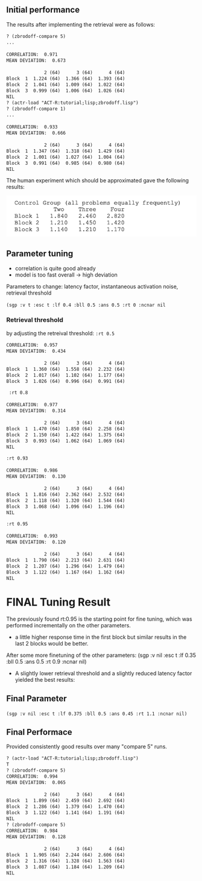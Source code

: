 ## Initial performance
The results after implementing the retrieval were as follows:

```
? (zbrodoff-compare 5)
...

CORRELATION:  0.971
MEAN DEVIATION:  0.673

              2 (64)      3 (64)      4 (64)
Block  1  1.224 (64)  1.366 (64)  1.393 (64)
Block  2  1.041 (64)  1.009 (64)  1.022 (64)
Block  3  0.999 (64)  1.006 (64)  1.026 (64)
NIL
? (actr-load "ACT-R:tutorial;lisp;zbrodoff.lisp")
? (zbrodoff-compare 1)
...

CORRELATION:  0.933
MEAN DEVIATION:  0.666

              2 (64)      3 (64)      4 (64)
Block  1  1.347 (64)  1.318 (64)  1.429 (64)
Block  2  1.001 (64)  1.027 (64)  1.004 (64)
Block  3  0.991 (64)  0.985 (64)  0.980 (64)
NIL
```

The human experiment which should be approximated gave the following results:

![Human experiment results](human-experiment.png)

## Parameter tuning
- correlation is quite good already
- model is too fast overall -> high deviation

Parameters to change: latency factor, instantaneous activation noise, retrieval  threshold

`(sgp :v t :esc t :lf 0.4 :bll 0.5 :ans 0.5 :rt 0 :ncnar nil`

### Retrieval threshold
by adjusting the retreival threshold: `:rt 0.5`
```
CORRELATION:  0.957
MEAN DEVIATION:  0.434

              2 (64)      3 (64)      4 (64)
Block  1  1.360 (64)  1.558 (64)  2.232 (64)
Block  2  1.017 (64)  1.102 (64)  1.177 (64)
Block  3  1.026 (64)  0.996 (64)  0.991 (64)
```

```
 :rt 0.8

CORRELATION:  0.977
MEAN DEVIATION:  0.314

              2 (64)      3 (64)      4 (64)
Block  1  1.470 (64)  1.850 (64)  2.258 (64)
Block  2  1.150 (64)  1.422 (64)  1.375 (64)
Block  3  0.993 (64)  1.062 (64)  1.069 (64)
NIL
```

```
:rt 0.93

CORRELATION:  0.986
MEAN DEVIATION:  0.130

              2 (64)      3 (64)      4 (64)
Block  1  1.816 (64)  2.362 (64)  2.532 (64)
Block  2  1.118 (64)  1.320 (64)  1.544 (64)
Block  3  1.068 (64)  1.096 (64)  1.196 (64)
NIL
```

```
:rt 0.95

CORRELATION:  0.993
MEAN DEVIATION:  0.120

              2 (64)      3 (64)      4 (64)
Block  1  1.790 (64)  2.213 (64)  2.631 (64)
Block  2  1.207 (64)  1.296 (64)  1.479 (64)
Block  3  1.122 (64)  1.167 (64)  1.162 (64)
NIL
```

# FINAL Tuning Result
The previously found rt:0.95 is the starting point for fine tuning, which was performed incrementally on the other parameters.

- a little higher response time in the first block but similar results in the last 2 blocks would be better.

After some more finetuning of the other parameters:
(sgp :v nil :esc t :lf 0.35 :bll 0.5 :ans 0.5 :rt 0.9 :ncnar nil)

- A slightly lower retrieval threshold and a slightly reduced latency factor yielded the best results:


## Final Parameter
`(sgp :v nil :esc t :lf 0.375 :bll 0.5 :ans 0.45 :rt 1.1 :ncnar nil)`


## Final Performace

Provided consistently good results over many "compare 5" runs.

```
? (actr-load "ACT-R:tutorial;lisp;zbrodoff.lisp")
T
? (zbrodoff-compare 5)
CORRELATION:  0.994
MEAN DEVIATION:  0.065

              2 (64)      3 (64)      4 (64)
Block  1  1.899 (64)  2.459 (64)  2.692 (64)
Block  2  1.286 (64)  1.379 (64)  1.470 (64)
Block  3  1.122 (64)  1.141 (64)  1.191 (64)
NIL
? (zbrodoff-compare 5)
CORRELATION:  0.984
MEAN DEVIATION:  0.128

              2 (64)      3 (64)      4 (64)
Block  1  1.905 (64)  2.244 (64)  2.606 (64)
Block  2  1.316 (64)  1.328 (64)  1.563 (64)
Block  3  1.087 (64)  1.184 (64)  1.209 (64)
NIL
```

